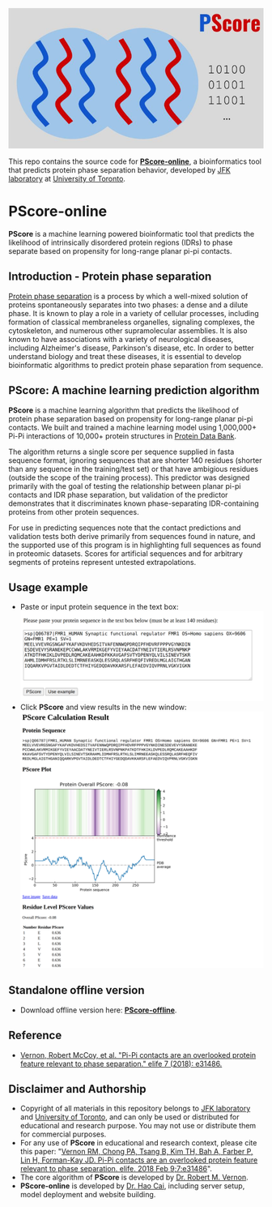![](pscore-logo.jpg)

This repo contains the source code for [**PScore-online**](http://pound.med.utoronto.ca/~JFKlab/Software/psp.htm), a bioinformatics tool that predicts protein phase separation behavior, developed by [JFK laboratory](http://pound.med.utoronto.ca/~JFKlab/index.php) at [University of Toronto](https://www.utoronto.ca/).

# PScore-online
**PScore** is a machine learning powered bioinformatic tool that predicts the likelihood of intrinsically disordered protein regions (IDRs) to phase separate based on propensity for long-range planar pi-pi contacts.

## Introduction - Protein phase separation
[Protein phase separation](https://encyclopedia.pub/8037) is a process by which a well-mixed solution of  proteins spontaneously separates into two phases: a dense and a dilute phase. It is known to play a role in a variety of cellular processes, including formation of classical membraneless organelles, signaling complexes, the cytoskeleton, and numerous other supramolecular assemblies. It is also known to have associations with a variety of neurological diseases, including Alzheimer's disease, Parkinson's disease, etc. In order to better understand biology and treat these diseases, it is essential to develop bioinformatic algorithms to predict protein phase separation from sequence. 

## PScore: A machine learning prediction algorithm
**PScore** is a machine learning algorithm that predicts the likelihood of protein phase separation based on propensity for long-range planar pi-pi contacts. We built and trained a machine learning model using 1,000,000+ Pi-Pi interactions of 10,000+ protein structures in [Protein Data Bank](https://www.rcsb.org/).

 The algorithm returns a single score per sequence supplied in fasta sequence format, ignoring sequences that are shorter 140 residues (shorter than any sequence in the training/test set) or that have ambigious residues (outside the scope of the training process). This predictor was designed primarily with the goal of testing the relationship between planar pi-pi contacts and IDR phase separation, but validation of the predictor demonstrates that it discriminates known phase-separating IDR-containing proteins from other protein sequences.

For use in predicting sequences note that the contact predictions and validation tests both derive primarily from sequences found in nature, and the supported use of this program is in highlighting full sequences as found in proteomic datasets. Scores for artificial sequences and for arbitrary segments of proteins represent untested extrapolations.

## Usage example
- Paste or input protein sequence in the text box:
![](pscore-usage-1.png)
- Click **PScore** and view results in the new window:  
![](pscore-usage-2.png) 


## Standalone offline version
- Download offline version here: **[PScore-offline](http://pound.med.utoronto.ca/~JFKlab/Software/Download/elife-31486-code2-v2.tgz)**.

## Reference
- [Vernon, Robert McCoy, et al. "Pi-Pi contacts are an overlooked protein feature relevant to phase separation." elife 7 (2018): e31486.](https://elifesciences.org/articles/31486)


## Disclaimer and Authorship
- Copyright of all materials in this repository belongs to [JFK laboratory](http://pound.med.utoronto.ca/~JFKlab/index.php) and [University of Toronto](https://www.utoronto.ca/), and can only be used or distributed for educational and research purpose. You may not use or distribute them for commercial purposes.
- For any use of **PScore** in educational and research context, please cite this paper: "[Vernon RM, Chong PA, Tsang B, Kim TH, Bah A, Farber P, Lin H, Forman-Kay JD. Pi-Pi contacts are an overlooked protein feature relevant to phase separation. elife. 2018 Feb 9;7:e31486](https://elifesciences.org/articles/31486)".
- The core algorithm of **PScore** is developed by [Dr. Robert M. Vernon](https://www.researchgate.net/profile/Robert-Vernon-3).
- **PScore-online** is developed by [Dr. Hao Cai](https://ca.linkedin.com/in/haocai1992), including server setup, model deployment and website building.